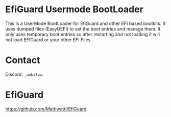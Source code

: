 # EfiGuard Usermode BootLoader
This is a UserMode BootLoader for EfiGuard and other EFI based bootkits. It uses dumped files (EasyUEFI) to set the boot entries and manage them. It only uses temporary boot entries so after restarting and not loading it will not load EFIGuard or your other EFI Files.

# Contact
Discord: `_ambitza`

# EfiGuard
https://github.com/Mattiwatti/EfiGuard
